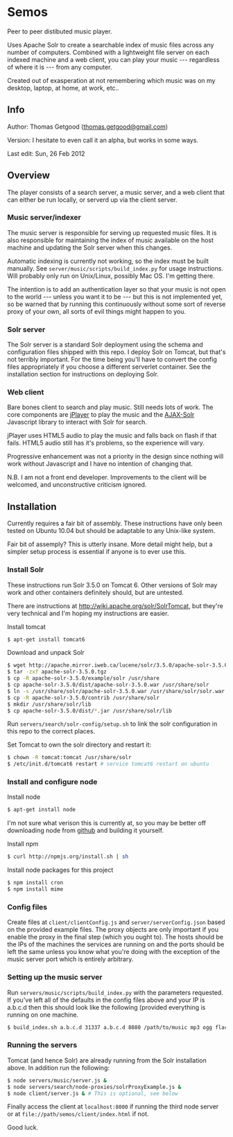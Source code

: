 Semos
=====

Peer to peer distibuted music player.

Uses Apache Solr to create a searchable index of music files across any number of computers. Combined with a lightweight file server on each indexed machine and a web client, you can play your music --- regardless of where it is --- from any computer.

Created out of exasperation at not remembering which music was on my desktop, laptop, at home, at work, etc..

Info
----

Author: Thomas Getgood (thomas.getgood@gmail.com)

Version: I hesitate to even call it an alpha, but works in some ways.

Last edit: Sun, 26 Feb 2012

Overview
--------

The player consists of a search server, a music server, and a web client that can either be run locally, or serverd up via the client server.


### Music server/indexer

The music server is responsible for serving up requested music files. It is also responsible for maintaining the index of music available on the host machine and updating the Solr server when this changes.

Automatic indexing is currently not working, so the index must be built manually. See `server/music/scripts/build_index.py` for usage instructions. Will probably only run on Unix/Linux, possibly Mac OS. I'm getting there.

The intention is to add an authentication layer so that your music is not open to the world --- unless you want it to be --- but this is not implemented yet, so be warned that by running this continuously without some sort of reverse proxy of your own, all sorts of evil things might happen to you.

### Solr server

The Solr server is a standard Solr deployment using the schema and configuration files shipped with this repo. I deploy Solr on Tomcat, but that's not terribly important. For the time being you'll have to convert the config files appropriately if you choose a different serverlet container. See the installation section for instructions on deploying Solr.

### Web client

Bare bones client to search and play music. Still needs lots of work. The core components are [jPlayer](http://jplayer.org/) to play the music and the [AJAX-Solr](https://github.com/evolvingweb/ajax-solr/wiki) Javascript library to interact with Solr for search.

jPlayer uses HTML5 audio to play the music and falls back on flash if that fails. HTML5 audio still has it's problems, so the experience will vary.

Progressive enhancement was not a priority in the design since nothing will work without Javascript and I have no intention of changing that.

N.B. I am not a front end developer. Improvements to the client will be welcomed, and unconstructive criticism ignored.

Installation
------------

Currently requires a fair bit of assembly. These instructions have only been tested on Ubuntu 10.04 but should be adaptable to any Unix-like system.

Fair bit of assemply? This is utterly insane. More detail might help, but a simpler setup process is essential if anyone is to ever use this.

### Install Solr

These instructions run Solr 3.5.0 on Tomcat 6. Other versions of Solr may work and other containers definitely should, but are untested.

There are instructions at http://wiki.apache.org/solr/SolrTomcat, but they're very technical and I'm hoping my instructions are easier.

Install tomcat

``` sh
$ apt-get install tomcat6
```

Download and unpack Solr

``` sh
$ wget http://apache.mirror.iweb.ca/lucene/solr/3.5.0/apache-solr-3.5.0.tgz
$ tar -zxf apache-solr-3.5.0.tgz
$ cp -R apache-solr-3.5.0/example/solr /usr/share
$ cp apache-solr-3.5.0/dist/apache-solr-3.5.0.war /usr/share/solr
$ ln -s /usr/share/solr/apache-solr-3.5.0.war /usr/share/solr/solr.war
$ cp -R apache-solr-3.5.0/contrib /usr/share/solr
$ mkdir /usr/share/solr/lib
$ cp apache-solr-3.5.0/dist/*.jar /usr/share/solr/lib
```

Run `servers/search/solr-config/setup.sh` to link the solr configuration in this repo to the correct places.

Set Tomcat to own the solr directory and restart it:

``` sh
$ chown -R tomcat:tomcat /usr/share/solr
$ /etc/init.d/tomcat6 restart # service tomcat6 restart on ubuntu
```

### Install and configure node

Install node

``` sh
$ apt-get install node
```

I'm not sure what verison this is currently at, so you may be better off downloading node from [github](https://github.com/joyent/node) and building it yourself.

Install npm

``` sh
$ curl http://npmjs.org/install.sh | sh
```

Install node packages for this project

``` sh
$ npm install cron
$ npm install mime
```

### Config files

Create files at `client/clientConfig.js` and `server/serverConfig.json` based on the provided example files. The proxy objects are only important if you enable the proxy in the final step (which you ought to). The hosts should be the IPs of the machines the services are running on and the ports should be left the same unless you know what you're doing with the exception of the music server port which is entirely arbitrary.

### Setting up the music server

Run `servers/music/scripts/build_index.py` with the parameters requested. If you've left all of the defaults in the config files above and your IP is a.b.c.d then this should look like the following (provided everything is running on one machine.

``` sh
$ build_index.sh a.b.c.d 31337 a.b.c.d 8080 /path/to/music mp3 ogg flac ...
```

### Running the servers

Tomcat (and hence Solr) are already running from the Solr installation above. In addition run the following:

``` sh
$ node servers/music/server.js &
$ node servers/search/node-proxies/solrProxyExample.js &
$ node client/server.js & # This is optional, see below
```

Finally access the client at `localhost:8000` if running the third node server or at `file://path/semos/client/index.html` if not.

Good luck.
